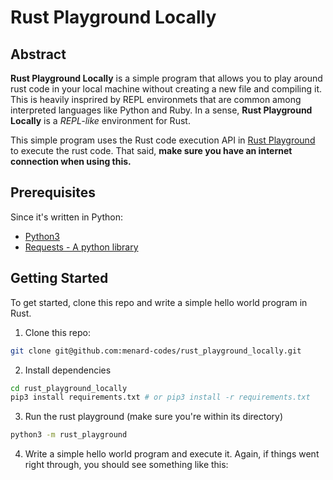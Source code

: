 # Rust Playground Locally

## Abstract

**Rust Playground Locally** is a simple program that allows you to play around rust code in your local machine without creating a new file and compiling it. This is heavily insprired by
REPL environmets that are common among interpreted languages like Python and Ruby. In a sense, **Rust Playground Locally** is a *REPL-like* environment
for Rust.

This simple program uses the Rust code execution API in [Rust Playground](https://play.rust-lang.org/) to execute the rust code. That said, **make sure you have an internet connection
when using this.**

## Prerequisites

Since it's written in Python:

- [Python3](https://www.python.org/downloads/)
- [Requests - A python library](https://pypi.org/project/requests/)

## Getting Started

To get started, clone this repo and write a simple hello world program in Rust.

1. Clone this repo:

```sh
git clone git@github.com:menard-codes/rust_playground_locally.git
```

2. Install dependencies

```sh
cd rust_playground_locally
pip3 install requirements.txt # or pip3 install -r requirements.txt
```

3. Run the rust playground (make sure you're within its directory)

```sh
python3 -m rust_playground
```

<SS HERE>

4. Write a simple hello world program and execute it. Again, if things went right through, you should see something like this:
  
 <HELLO WORLD HERE>
 
